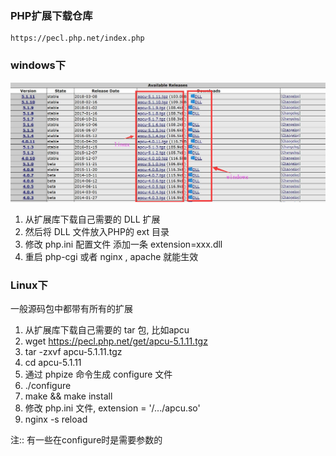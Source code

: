 ### PHP扩展下载仓库
```
https://pecl.php.net/index.php
```
### windows下

![](/assets/下载.jpg)
1. 从扩展库下载自己需要的 DLL 扩展
2. 然后将 DLL 文件放入PHP的 ext 目录
3. 修改 php.ini 配置文件 添加一条 extension=xxx.dll
4. 重启 php-cgi 或者 nginx , apache 就能生效

### Linux下
一般源码包中都带有所有的扩展

1. 从扩展库下载自己需要的 tar 包, 比如apcu
2. wget https://pecl.php.net/get/apcu-5.1.11.tgz
3. tar -zxvf apcu-5.1.11.tgz
4. cd apcu-5.1.11
5. 通过 phpize 命令生成 configure 文件
6. ./configure 
7. make && make install
8. 修改 php.ini 文件, extension = '/.../apcu.so'
9. nginx -s reload

注:: 有一些在configure时是需要参数的